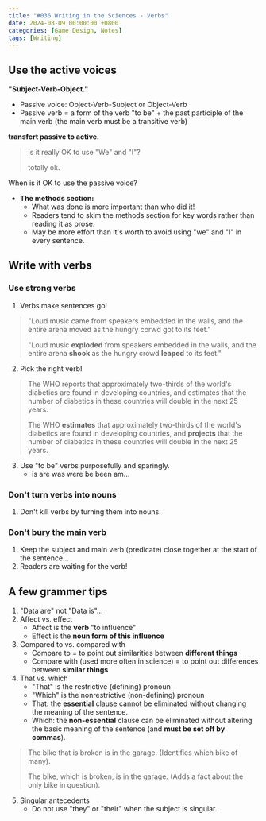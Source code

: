 ```yaml
---
title: "#036 Writing in the Sciences - Verbs"
date: 2024-08-09 00:00:00 +0800
categories: [Game Design, Notes]
tags: [Writing]
---
```


## Use the active voices
**"Subject-Verb-Object."**

- Passive voice: Object-Verb-Subject or Object-Verb
- Passive verb = a form of the verb "to be" + the past participle of the main verb (the main verb must be a transitive verb)

**transfert passive to active.**

> Is it really OK to use "We" and "I"?
>
> totally ok.

When is it OK to use the passive voice?
- **The methods section:**
    - What was done is more important than who did it!
    - Readers tend to skim the methods section for key words rather than reading it as prose.
    - May be more effort than it's worth to avoid using "we" and "I" in every sentence.

## Write with verbs
### Use strong verbs
1. Verbs make sentences go!
> "Loud music came from speakers embedded in the walls, and the entire arena moved as the hungry corwd got to its feet."
>
> "Loud music **exploded** from speakers embedded in the walls, and the entire arena **shook** as the hungry crowd **leaped** to its feet."

2. Pick the right verb!
> The WHO reports that approximately two-thirds of the world's diabetics are found in developing countries, and estimates that the number of diabetics in these countries will double in the next 25 years.
>
> The WHO **estimates** that approximately two-thirds of the world's diabetics are found in developing countries, and **projects** that the number of diabetics in these countries will double in the next 25 years.

3. Use "to be" verbs purposefully and sparingly.
    - is are was were be been am...

### Don't turn verbs into nouns
1. Don't kill verbs by turning them into nouns.

### Don't bury the main verb
1. Keep the subject and main verb (predicate) close together at the start of the sentence...
2. Readers are waiting for the verb!

## A few grammer tips
1. "Data are" not "Data is"...
2. Affect vs. effect
    - Affect is the **verb** "to influence"
    - Effect is the **noun form of this influence**
3. Compared to vs. compared with
    - Compare to = to point out similarities between **different things**
    - Compare with (used more often in science) = to point out differences between **similar things**
4. That vs. which
    - "That" is the restrictive (defining) pronoun
    - "Which" is the nonrestrictive (non-defining) pronoun
    - That: the **essential** clause cannot be eliminated without changing the meaning of the sentence.
    - Which: the **non-essential** clause can be eliminated without altering the basic meaning of the sentence (and **must be set off by commas**).
> The bike that is broken is in the garage. (Identifies which bike of many).
>
> The bike, which is broken, is in the garage. (Adds a fact about the only bike in question).

5. Singular antecedents
    - Do not use "they" or "their" when the subject is singular.